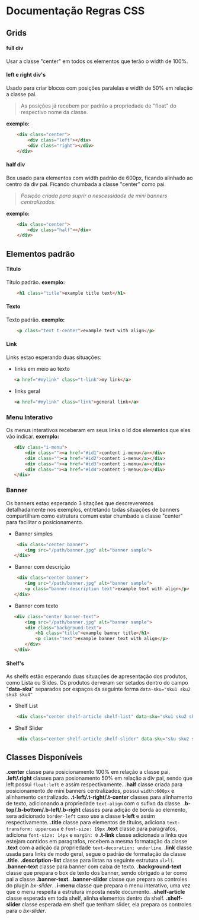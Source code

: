 # Documentação Regras CSS

## Grids

#### full div
Usar a classe "center" em todos os elementos que terão o width de 100%.
#### left e right div's
Usado para criar blocos com posições paralelas e width de 50% em relação a classe pai. 
>As posições já recebem por padrão a propriedade de "float" do respectivo nome da classe.

**exemplo:**
``` html
    <div class="center">
        <div class="left"></div>
        <div class="right"></div>
    </div> 
```
#### half div
Box usado para elementos com width padrão de 600px, ficando alinhado ao centro da div pai. Ficando chumbada a classe "center" como pai. 
>_Posição criada para suprir a nescessidade de mini banners centralizados._ 

**exemplo:**
```html
    <div class="center">
        <div class="half"></div>
    </div>
```

## Elementos padrão

#### Título
Título padrão.
**exemplo:**
```html
    <h1 class="title">example title text</h1>
```
#### Texto
Texto padrão.
**exemplo:**
```html
    <p class="text t-center">example text with align</p>
```
#### Link
Links estao esperando duas situações:
+ links em meio ao texto
 ```html
    <a href="#mylink" class="t-link">my link</a>
 ```
 + links geral
 ```html
    <a href="#mylink" class="link">general link</a>               
 ```
 ### Menu Interativo
 Os menus interativos receberam em seus links o Id dos elementos que eles vão indicar.
 **exemplo:**
 ```html
    <div class="i-menu">
        <div class=""><a href="#id1">content i-menu</a></div>
        <div class=""><a href="#id2">content i-menu</a></div>
        <div class=""><a href="#id3">content i-menu</a></div>
        <div class=""><a href="#id4">content i-menu</a></div>
    </div>
 ```
 ### Banner
Os banners estao esperando 3 sitações que descreveremos detalhadamente nos exemplos, entretando todas situações de banners compartilham como estrutura comum estar chumbado a classe "center" para facilitar o posicionamento.
 + Banner simples
 ```html
     <div class="center banner">
        <img src="/path/banner.jpg" alt="banner sample">
    </div>
 ```
 + Banner com descrição
 ```html
     <div class="center banner">
        <img src="/path/banner.jpg" alt="banner sample">
        <p class="banner-description text">example text with align</p>
    </div>
 ```
 + Banner com texto
 ```html
    <div class="center banner-text">
        <img src="/path/banner.jpg" alt="banner sample">
        <div class="background-text">
            <h1 class="title">example banner title</h1>        
            <p class="text">example banner text with align</p>   
        </div>
    </div>   
 ```
 #### Shelf's
 
As shelfs estão esperando duas situações de apresentação dos produtos, como Lista ou Slides.
Os produtos derveram ser setados dentro do campo "**data-sku**" separados por espaços da seguinte forma ``` data-sku="sku1 sku2 sku3 sku4" ```
+ Shelf List
```html
    <div class="center shelf-article shelf-list" data-sku="sku1 sku2 sku3"></div>
```
+ Shelf Slider
```html
    <div class="center shelf-article shelf-slider" data-sku="sku sku2 sku3"></div>
```
## Classes Disponíveis

**.center** classe para posicionamento 100% em relação a classe pai.
**.left/.right** classes para posionamento 50% em relação a div pai, sendo que left possui ``` float:left ``` e assim respectivamente.
**.half** classe criada para posicionamento de mini banners centralizados, possui ``` width:600px ``` e alinhamento centralizado.
**.t-left/.t-right/.t-center** classes para alinhamento de texto, adicionando a propriedade ` text-align ` com o sufixo da classe.
**.b-top/.b-bottom/.b-left/.b-right** classes para adição de borda ao elemento, sera adicionado ` border-left ` caso use a classe **t-left** e assim respectivamente.
**.title** classe para elementos de titulos, adiciona `text-transform: uppercase` e `font-size: 19px` 
**.text** classe para paragrafos, adiciona `font-size: 14px` e `margin: 0`
**.t-link** classe adicionada a links que estejam contidos em paragrafos, recebem a mesma formatação da classe **.text** com a adição da propriedade ` text-decoration: underline `.
**.link** classe usada para links de modo geral, segue o padrão de formatação da classe **.title**.
**.description-list** classe para listas na seguinte estrutura `ul>li`.
**.banner-text** classe para banner com caixa de texto.
**.background-text** classe que prepara o box de texto dos banner, sendo obrigado a ter como pai a classe **.banner-text**.
**.banner-slider** classe que prepara os controles do plugin _bx-slider_.
**.i-menu** classe que prepara o menu interativo, uma vez que o menu respeita a estrutura imposta neste documento.
**.shelf-article** classe esperada em toda shelf, alinha elementos dentro da shelf.
**.shelf-slider** classe esperada em shelf que tenham slider, ela prepara os controles para o _bx-slider_.